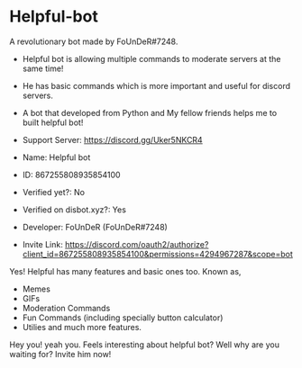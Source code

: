 # Helpful-bot

A revolutionary bot made by FoUnDeR#7248. 
- Helpful bot is allowing multiple commands to moderate servers at the same time! 
- He has basic commands which is more important and useful for discord servers.
- A bot that developed from Python and My fellow friends helps me to built helpful bot!


- Support Server: https://discord.gg/Uker5NKCR4
- Name: Helpful bot
- ID: 867255808935854100
- Verified yet?: No
- Verified on disbot.xyz?: Yes
- Developer: FoUnDeR (FoUnDeR#7248)
- Invite Link: https://discord.com/oauth2/authorize?client_id=867255808935854100&permissions=4294967287&scope=bot

Yes! Helpful has many features and basic ones too. Known as,
- Memes
- GIFs
- Moderation Commands
- Fun Commands (including specially button calculator)
- Utilies
and much more features. 


Hey you! yeah you. Feels interesting about helpful bot? Well why are you waiting for? Invite him now!
